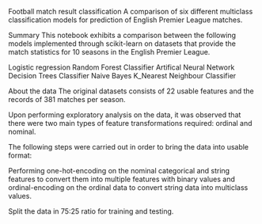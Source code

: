 Football match result classification
A comparison of six different multiclass classification models for prediction of English Premier League matches.

Summary
This notebook exhibits a comparison between the following models implemented through scikit-learn on datasets that provide the match statistics for 10 seasons in the English Premier League.

  Logistic regression
  Random Forest Classifier
  Artifical Neural Network
  Decision Trees Classifier
  Naive Bayes
  K_Nearest Neighbour Classifier
  
About the data
The original datasets consists of 22 usable features and the records of 381 matches per season.

Upon performing exploratory analysis on the data, it was observed that there were two main types of feature transformations required: ordinal and nominal.

The following steps were carried out in order to bring the data into usable format:

Performing one-hot-encoding on the nominal categorical and string features to convert them into multiple features with binary values and ordinal-encoding on the ordinal data to convert string data into multiclass values.

Split the data in 75:25 ratio for training and testing.
